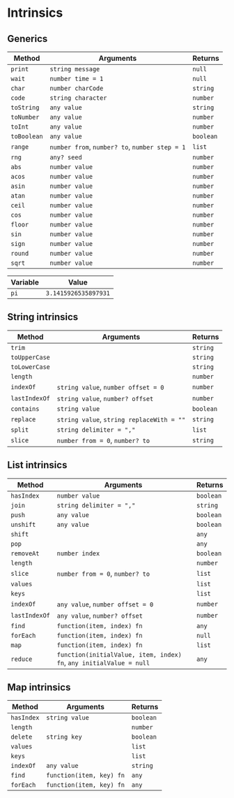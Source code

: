 # Intrinsics

## Generics

| Method | Arguments | Returns |
|---|---|---|
| `print` | `string message` | `null` |
| `wait` | `number time = 1` | `null` |
| `char` | `number charCode` | `string` |
| `code` | `string character` | `number` |
| `toString` | `any value` | `string` |
| `toNumber` | `any value` | `number` |
| `toInt` | `any value` | `number` |
| `toBoolean` | `any value` | `boolean` |
| `range` | `number from`, `number? to`, `number step = 1` | `list` |
| `rng` | `any? seed` | `number` |
| `abs` | `number value` | `number` |
| `acos` | `number value` | `number` |
| `asin` | `number value` | `number` |
| `atan` | `number value` | `number` |
| `ceil` | `number value` | `number` |
| `cos` | `number value` | `number` |
| `floor` | `number value` | `number` |
| `sin` | `number value` | `number` |
| `sign` | `number value` | `number` |
| `round` | `number value` | `number` |
| `sqrt` | `number value` | `number` |


| Variable | Value
|---|---|
| `pi` | `3.1415926535897931` |

## String intrinsics

| Method | Arguments | Returns |
|---|---|---|
| `trim` |  | `string` |
| `toUpperCase` |  | `string` |
| `toLowerCase` |  | `string` |
| `length` |  | `number` |
| `indexOf` | `string value`, `number offset = 0` | `number` |
| `lastIndexOf` | `string value`, `number? offset` | `number` |
| `contains` | `string value` | `boolean` |
| `replace` | `string value`, `string replaceWith = ""` | `string` |
| `split` | `string delimiter = ","` | `list` |
| `slice` | `number from = 0`, `number? to` | `string` |

## List intrinsics

| Method | Arguments | Returns |
|---|---|---|
| `hasIndex` | `number value` | `boolean` |
| `join` | `string delimiter = ","` | `string` |
| `push` | `any value` | `boolean` |
| `unshift` | `any value` | `boolean` |
| `shift` | | `any` |
| `pop` | | `any` |
| `removeAt` | `number index` | `boolean` |
| `length` | | `number` |
| `slice` | `number from = 0`, `number? to` | `list` |
| `values` | | `list` |
| `keys` | | `list` |
| `indexOf` | `any value`, `number offset = 0` | `number` |
| `lastIndexOf` | `any value`, `number? offset` | `number` |
| `find` | `function(item, index) fn` | `any` |
| `forEach` | `function(item, index) fn` | `null` |
| `map` | `function(item, index) fn` | `list` |
| `reduce` | `function(initialValue, item, index) fn`, `any initialValue = null` | `any` |

## Map intrinsics

| Method | Arguments | Returns |
|---|---|---|
| `hasIndex` | `string value` | `boolean` |
| `length` | | `number` |
| `delete` | `string key` | `boolean` |
| `values` | | `list` |
| `keys` | | `list` |
| `indexOf` | `any value` | `string` |
| `find` | `function(item, key) fn` | `any` |
| `forEach` | `function(item, key) fn` | `any` |